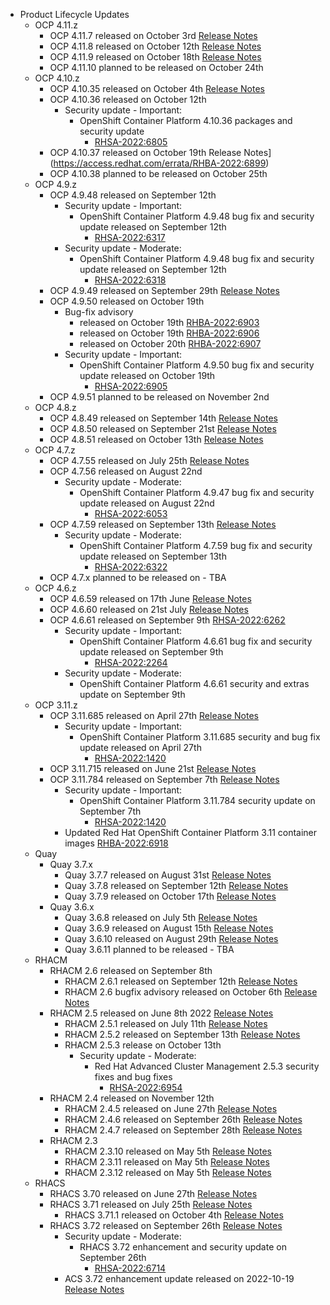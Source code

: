 - Product Lifecycle Updates
    - OCP 4.11.z
        - OCP 4.11.7 released on October 3rd [Release Notes](https://access.redhat.com/errata/RHBA-2022:6732)
        - OCP 4.11.8 released on October 12th [Release Notes](https://access.redhat.com/errata/RHBA-2022:6809)
        - OCP 4.11.9 released on October 18th [Release Notes](https://access.redhat.com/errata/RHBA-2022:6896)
        - OCP 4.11.10 planned to be released on October 24th
    - OCP 4.10.z
        - OCP 4.10.35 released on October 4th [Release Notes](https://access.redhat.com/errata/RHBA-2022:6728)
        - OCP 4.10.36 released on October 12th
            - Security update - Important:
                - OpenShift Container Platform 4.10.36 packages and security update
                    - [RHSA-2022:6805](https://access.redhat.com/errata/RHSA-2022:6805)
        - OCP 4.10.37 released on October 19th Release Notes](https://access.redhat.com/errata/RHBA-2022:6899)
        - OCP 4.10.38 planned to be released on October 25th
    - OCP 4.9.z
        - OCP 4.9.48 released on September 12th
            - Security update - Important:
                - OpenShift Container Platform 4.9.48 bug fix and security update released on September 12th
                    - [RHSA-2022:6317](https://access.redhat.com/errata/RHSA-2022:6317)
            - Security update - Moderate:
                - OpenShift Container Platform 4.9.48 bug fix and security update released on September 12th
                    - [RHSA-2022:6318](https://access.redhat.com/errata/RHSA-2022:6318)
        - OCP 4.9.49 released on September 29th [Release Notes](https://access.redhat.com/errata/RHBA-2022:6678)
        - OCP 4.9.50 released on October 19th
            - Bug-fix advisory 
                - released on October 19th [RHBA-2022:6903](https://access.redhat.com/errata/RHBA-2022:6903)
                - released on October 19th [RHBA-2022:6906](https://access.redhat.com/errata/RHBA-2022:6906)
                - released on October 20th [RHBA-2022:6907](https://access.redhat.com/errata/RHBA-2022:6907)
            - Security update - Important:
                - OpenShift Container Platform 4.9.50 bug fix and security update released on October 19th
                    - [RHSA-2022:6905](https://access.redhat.com/errata/RHSA-2022:6905)
        - OCP 4.9.51 planned to be released on November 2nd
    - OCP 4.8.z
        - OCP 4.8.49 released on September 14th [Release Notes](https://access.redhat.com/errata/RHBA-2022:6309)
        - OCP 4.8.50 released on September 21st [Release Notes](https://access.redhat.com/errata/RHBA-2022:6511)
        - OCP 4.8.51 released on October 13th [Release Notes](https://access.redhat.com/errata/RHBA-2022:6802)
    - OCP 4.7.z
        - OCP 4.7.55 released on July 25th [Release Notes](https://access.redhat.com/errata/RHSA-2022:5660)
        - OCP 4.7.56 released on August 22nd
            - Security update - Moderate:
                - OpenShift Container Platform 4.9.47 bug fix and security update released on August 22nd
                    - [RHSA-2022:6053](https://access.redhat.com/errata/RHSA-2022:6053)
        - OCP 4.7.59 released on September 13th  [Release Notes](https://access.redhat.com/errata/RHBA-2022:6321)
            - Security update - Moderate:
                - OpenShift Container Platform 4.7.59 bug fix and security update released on September 13th
                    - [RHSA-2022:6322](https://access.redhat.com/errata/RHSA-2022:6322)
        - OCP 4.7.x planned to be released on - TBA
    - OCP 4.6.z
        - OCP 4.6.59 released on 17th June [Release Notes](https://access.redhat.com/errata/RHBA-2022:4948)
        - OCP 4.6.60 released on 21st July [Release Notes](https://access.redhat.com/errata/RHBA-2022:5572)
        - OCP 4.6.61 released on September 9th [RHSA-2022:6262](https://access.redhat.com/errata/RHSA-2022:6262)
            - Security update - Important:
                - OpenShift Container Platform 4.6.61 bug fix and security update released on September 9th
                    - [RHSA-2022:2264](https://access.redhat.com/errata/RHSA-2022:2264)
            - Security update - Moderate:
                - OpenShift Container Platform 4.6.61 security and extras update on September 9th
    - OCP 3.11.z
        - OCP 3.11.685 released on April 27th [Release Notes](https://access.redhat.com/errata/RHBA-2022:1421)
            - Security update - Important:
                - OpenShift Container Platform 3.11.685 security and bug fix update released on April 27th
                    - [RHSA-2022:1420](https://access.redhat.com/errata/RHSA-2022:1420)
        - OCP 3.11.715 released on June 21st [Release Notes](https://access.redhat.com/errata/RHSA-2022:4999)
        - OCP 3.11.784 released on September 7th [Release Notes](https://access.redhat.com/errata/RHBA-2022:6251)
            - Security update - Important:
                - OpenShift Container Platform 3.11.784 security update on September 7th
                    - [RHSA-2022:1420](https://access.redhat.com/errata/RHSA-2022:1420)
            - Updated Red Hat OpenShift Container Platform 3.11 container images [RHBA-2022:6918](https://access.redhat.com/errata/RHBA-2022:6918)
    - Quay
        - Quay 3.7.x
            - Quay 3.7.7 released on August 31st [Release Notes](https://access.redhat.com/errata/RHBA-2022:6154)
            - Quay 3.7.8 released on September 12th [Release Notes](https://access.redhat.com/errata/RHBA-2022:6353)
            - Quay 3.7.9 released on  October 17th [Release Notes](https://access.redhat.com/errata/RHBA-2022:6930)
        - Quay 3.6.x
            - Quay 3.6.8 released on July 5th [Release Notes](https://access.redhat.com/errata/RHBA-2022:5417)
            - Quay 3.6.9 released on August 15th [Release Notes](https://access.redhat.com/errata/RHBA-2022:5801)
            - Quay 3.6.10 released on August 29th [Release Notes](https://access.redhat.com/errata/RHBA-2022:6153)
            - Quay 3.6.11 planned to be released - TBA
    - RHACM
        - RHACM 2.6 released on September 8th
            - RHACM 2.6.1 released on September 12th [Release Notes](https://access.redhat.com/errata/RHSA-2022:5531)
            - RHACM 2.6 bugfix advisory released on October 6th [Release Notes](https://access.redhat.com/errata/RHBA-2022:6836)
        - RHACM 2.5 released on June 8th 2022 [Release Notes](https://access.redhat.com/errata/RHSA-2022:4956)
            - RHACM 2.5.1 released on July 11th [Release Notes](https://access.redhat.com/errata/RHSA-2022:5531)
            - RHACM 2.5.2 released on September 13th [Release Notes](https://access.redhat.com/errata/RHSA-2022:6507)
            - RHACM 2.5.3 release on October 13th
                - Security update - Moderate:
                    - Red Hat Advanced Cluster Management 2.5.3 security fixes and bug fixes
                        - [RHSA-2022:6954](https://access.redhat.com/errata/RHSA-2022:6954)
        - RHACM 2.4 released on November 12th
            - RHACM 2.4.5 released on June 27th [Release Notes](https://access.redhat.com/errata/RHSA-2022:5201)
            - RHACM 2.4.6 released on September 26th [Release Notes](https://access.redhat.com/errata/RHSA-2022:6696)
            - RHACM 2.4.7 released on September 28th [Release Notes](https://access.redhat.com/errata/RHBA-2022:6747)
        - RHACM 2.3
            - RHACM 2.3.10 released on May 5th [Release Notes](https://access.redhat.com/errata/RHSA-2022:1715)
            - RHACM 2.3.11 released on May 5th [Release Notes](https://access.redhat.com/errata/RHSA-2022:5392)
            - RHACM 2.3.12 released on May 5th [Release Notes](https://access.redhat.com/errata/RHSA-2022:6271)
    - RHACS
        - RHACS 3.70 released on June 27th [Release Notes](https://access.redhat.com/errata/RHSA-2022:4880)
        - RHACS 3.71 released on July 25th [Release Notes](https://access.redhat.com/errata/RHSA-2022:5704)
            - RHACS 3.71.1 released on October 4th [Release Notes](https://access.redhat.com/errata/RHBA-2022:6793)
        - RHACS 3.72 released on September 26th [Release Notes](https://access.redhat.com/errata/RHSA-2022:6714)
            - Security update - Moderate:
                - RHACS 3.72 enhancement and security update on September 26th
                    - [RHSA-2022:6714](https://access.redhat.com/errata/RHSA-2022:6714)
            - ACS 3.72 enhancement update released on 2022-10-19 [Release Notes](https://access.redhat.com/errata/RHBA-2022:7057)
  
